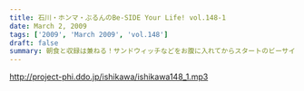 ```yaml
---
title: 石川・ホンマ・ぶるんのBe-SIDE Your Life! vol.148-1
date: March 2, 2009
tags: ['2009', 'March 2009', 'vol.148']
draft: false
summary: 朝食と収録は兼ねる！サンドウィッチなどをお腹に入れてからスタートのビーサイ！アナタはＨＰにはアクセスしましたか？映像におけるビーサイもスタートしてますよ！NAMAE
---
```


http://project-phi.ddo.jp/ishikawa/ishikawa148_1.mp3